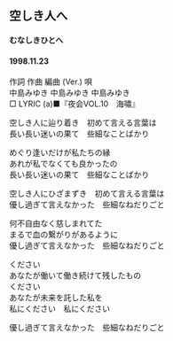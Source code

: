 ## 空しき人へ
#### むなしきひとへ
#### 1998.11.23


作詞  作曲  編曲 (Ver.)   唄  
中島みゆき   中島みゆき       中島みゆき  
□ LYRIC (a)■『夜会VOL.10　海嘯』  
  
  
空しき人に辿り着き　初めて言える言葉は  
長い長い迷いの果て　些細なことばかり  
  
めぐり逢いだけが私たちの縁  
あれが私でなくても良かったの  
長い長い迷いの果て　些細なことばかり  
  
空しき人にひざまずき　初めて言える言葉は  
優し過ぎて言えなかった　些細なねだりごと  
  
何不自由なく慈しまれてた  
まるで血の繋がりがあるように  
優し過ぎて言えなかった　些細なねだりごと  
  
ください  
あなたが働いて働き続けて残したもの  
ください  
あなたが未来を託した私を  
私にください　私にください  
  
優し過ぎて言えなかった　些細なねだりごと  